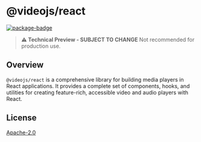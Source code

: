 # @videojs/react

[![package-badge]][package]

> **⚠️ Technical Preview - SUBJECT TO CHANGE** Not recommended for production use.

## Overview

`@videojs/react` is a comprehensive library for building media players in React applications. It
provides a complete set of components, hooks, and utilities for creating feature-rich, accessible
video and audio players with React.

## License

[Apache-2.0](./LICENSE)

[package]: https://www.npmjs.com/package/@videojs/react
[package-badge]: https://img.shields.io/npm/v/%40videojs%2Freact%40next
